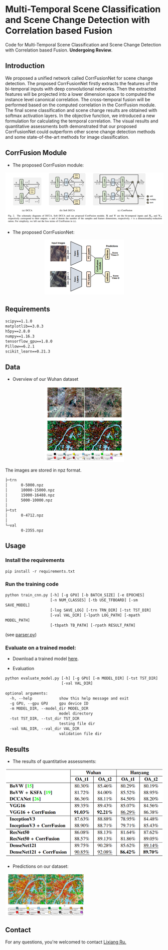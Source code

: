 # Multi-Temporal Scene Classification and Scene Change Detection with Correlation based Fusion
Code for Multi-Temporal Scene Classification and Scene Change Detection with Correlation based Fusion.
**Undergoing Review**.

## Introduction

We proposed a unified network called CorrFusionNet for scene change detection. The proposed CorrFusionNet firstly extracts the features of the bi-temporal inputs with deep convolutional networks. Then the extracted features will be projected into a lower dimension space to computed the instance level canonical correlation. The cross-temporal fusion will be performed based on the computed correlation in the CorrFusion module. The final scene classification and scene change results are obtained with softmax activation layers. In the objective function, we introduced a new formulation for calculating the temporal correlation. The visual results and quantitative assessments both demonstrated that our proposed CorrFusionNet could outperform other scene change detection methods and some state-of-the-art methods for image classification.


## CorrFusion Module
- The proposed CorrFusion module:
<div align=center>
<img src="./figures/corrfusion.png">
</div>

- The proposed CorrFusionNet:
<div align=center>
<img src="./figures/corrfusionnet.png" width="50%">
</div>

## Requirements
```
scipy==1.1.0
matplotlib==3.0.3
h5py==2.8.0
numpy==1.16.3
tensorflow_gpu==1.8.0
Pillow==6.2.1
scikit_learn==0.21.3
```

## Data

- Overview of our Wuhan dataset

<div align=center>
<img src="figures/dataset.png" width="50%">
</div>

The images are stored in npz format.
```
├─trn
│      0-5000.npz
│      10000-15000.npz
│      15000-16488.npz
│      5000-10000.npz
│
├─tst
│      0-4712.npz
│
└─val
       0-2355.npz
```

## Usage
### Install the requirements
```
pip install -r requirements.txt
```

### Run the training code
```
python train_cnn.py [-h] [-g GPU] [-b BATCH_SIZE] [-e EPOCHES]
                    [-n NUM_CLASSES] [-tb USE_TFBOARD] [-sm SAVE_MODEL]
                    [-log SAVE_LOG] [-trn TRN_DIR] [-tst TST_DIR]
                    [-val VAL_DIR] [-lpath LOG_PATH] [-mpath MODEL_PATH]
                    [-tbpath TB_PATH] [-rpath RESULT_PATH]
```
(see [parser.py](./parser.py))

### Evaluate on a trained model:
- Download a trained model [here](https://pan.baidu.com/s/1kxqzb4DuK3eVczSl88rDWA).

- Evaluation
```
python evaluate_model.py [-h] [-g GPU] [-m MODEL_DIR] [-tst TST_DIR]
                         [-val VAL_DIR]

optional arguments:
  -h, --help            show this help message and exit
  -g GPU, --gpu GPU     gpu device ID
  -m MODEL_DIR, --model_dir MODEL_DIR
                        model directory
  -tst TST_DIR, --tst_dir TST_DIR
                        testing file dir
  -val VAL_DIR, --val_dir VAL_DIR
                        validation file dir

```

## Results
- The results of quantitative assessments:

<img src="./figures/results.png">

- Predictions on our dataset:

<img src="./figures/pred.png" width="50%">

## Contact
For any questions, you're welcomed to contact [Lixiang Ru.](mailto:rulxiaing@outlook.com)
